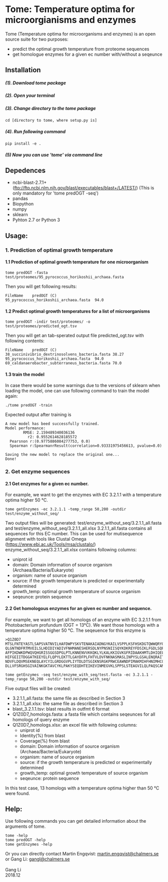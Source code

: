 # Tome: Temperature optima for microorgianisms and enzymes
Tome (Temperature optima for microorganisms and enzymes) is an open source suite for two purposes:
  * predict the optimal growth temperature from proteome sequences
  * get homologue enzymes for a given ec number with/without a seqeunce

## Installation
##### (1). Download tome package
##### (2). Open your terminal
##### (3). Change directory to the tome package
```linux
cd [directory to tome, where setup.py is]
```
##### (4). Run following command
```linux
pip install -e .
```
##### (5) Now you can use 'tome' via command line
## Depedences
* ncbi-blast-2.7.1+ (ftp://ftp.ncbi.nlm.nih.gov/blast/executables/blast+/LATEST/)
(This is only mandatory for 'tome predOGT -seq')
* pandas
* Biopython
* numpy
* sklearn
* Pyhton 2.7 or Python 3


## Usage:
### 1. Prediction of optimal growth temperature
#### 1.1 Prediction of optimal growth temperature for one microorganism
```linux
tome predOGT -fasta test/proteomes/95_pyrococcus_horikoshii_archaea.fasta
```
Then you will get following results:<br/>
```
FileName	predOGT (C)
95_pyrococcus_horikoshii_archaea.fasta	94.0
```

#### 1.2 Predict optimal growth temperatures for a list of microorganisms
```linux
tome predOGT -indir test/proteomes/ -o test/proteomes/predicted_ogt.tsv
```
Then you will get an tab-sperated output file predicted_ogt.tsv with following
contents:<br/>
```
FileName	predOGT (C)
38_succinivibrio_dextrinosolvens_bacteria.fasta	38.27
95_pyrococcus_horikoshii_archaea.fasta	94.0
69_caldanaerobacter_subterraneus_bacteria.fasta	70.0
```
#### 1.3 train the model
In case there would be some warnings due to the versions of sklearn when loading
the model, one can use following command to train the model again:
```linux
./tome predOGT -train
```
Expected output after training is
```
A new model has beed successfully trained.
Model performance:
        RMSE: 2.159489340036136
          r2: 0.9552614628185572
  Pearsnon r:(0.9775886084277753, 0.0)
  Spearman r:SpearmanrResult(correlation=0.93331975456613, pvalue=0.0)

Saving the new model to replace the original one...
Done!
```

### 2. Get enzyme sequences
#### 2.1 Get enzymes for a given ec number.
For example, we want to get the enzymes with EC 3.2.1.1 with a temperature optima
higher 50 °C.
```linux
tome getEnzymes -ec 3.2.1.1 -temp_range 50,200 -outdir test/enzyme_without_seq/
```
Two output files will be generated: test/enzyme_without_seq/3.2.1.1_all.fasta and
test/enzyme_without_seq/3.2.1.1_all.xlsx
3.2.1.1_all.fasta contains all sequences for this EC number. This can be used for
mutisequence alignment with tools like Clustal Omega (https://www.ebi.ac.uk/Tools/msa/clustalo/)
enzyme_without_seq/3.2.1.1_all.xlsx contains following columns:
* uniprot id
* domain: Domain information of source organism (Archaea/Bacteria/Eukaryote)
* organism: name of source organism
* source: if the growth temperature is predicted or experimentally determined
* growth_temp: optimal growth temperature of source organism
* seqeunce: protein sequence

#### 2.2 Get homologous enzymes for an given ec number and sequence.
For example, we want to get all homologs of an enzyme with EC 3.2.1.1
from Photobacterium profundum (OGT = 13°C). We want those homologs with a temperature
optima higher 50 °C. The seqeuence for this enzyme is
```
>Q1Z0D7
MTSLFNTEYASTLSAPSVATNVILHAFDWPYSKVTENAKAIADNGYKAILVSPPLKSFHSKDGTQWWQRYQPQDYRVIDN
QLGNTNDFRTMVEILSLHDIDIYADIVFNHMANESHERSDLNYPNSNIISQYKDKREYFDSIKLFGDLSQPLFSKDDFLS
AFPIKDWKDPWQVQHGRISSGGSDPGLPTLKNNENVVKKQKLYLKALKKIGVKGFRIDAAKHMTLDHIQELCDEDITDGI
HIFGEIITDGGATKEEYELFLQPYLEKTTLGAYDFPLFHTVLDVFNKNASMASLINPYSLGSALENQRAITFAITHDIPN
NDVFLDQVMSEKNEQLAYCYILGRDGGVPLIYTDLDTSGIKNSRGKPRWCEAWNDPIMAKMIHFHNIMHCQPMVIIEQTL
DLLVFSRGHSGIVAINKGKTAVCYKLPAKYSEQDHTEIKEVINMEGVKLSPPSLSTEAGVILQLPAQSCAMLMV
```

```linux
tome getEnzymes -seq test/enzyme_with_seq/test.fasta -ec 3.2.1.1 -temp_range 50,200 -outdir test/enzyme_with_seq/
```
Five output files will be created:
* 3.2.1.1_all.fasta: the same file as described in Section 3
* 3.2.1.1_all.xlsx: the same file as described in Section 3
* blast_3.2.1.1.tsv: blast results in outfmt 6 format
* Q1Z0D7_homologs.fasta: a fasta file which contains seqeunces for all homologs of query enzyme
* Q1Z0D7_homologs.xlsx: an excel file with following columns:
  * uniprot id
  * Identity(%) from blast
  * Coverage(%) from blast
  * domain: Domain information of source organism (Archaea/Bacteria/Eukaryote)
  * organism: name of source organism
  * source: if the growth temperature is predicted or experimentally determined
  * growth_temp: optimal growth temperature of source organism
  * seqeunce: protein sequence

In this test case, 13 homologs with a temperature optima higher than 50 °C were found.


## Help:
Use following commands you can get detailed information about the arguments of tome.
```linux
tome -help
tome predOGT -help
tome getEnzymes -help
```
Or you can directly contact
Martin Engqvist: <martin.engqvist@chalmers.se> or Gang Li: <gangl@chalmers.se><br/>
<br/>
Gang Li<br/>
2018.12
